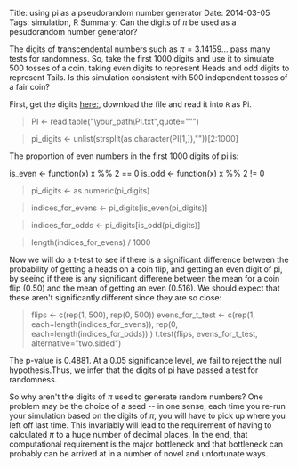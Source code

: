 ﻿Title:  using pi as a pseudorandom number generator
Date: 2014-03-05
Tags: simulation, R
Summary: Can the digits of $\pi$ be used as a pesudorandom number generator?   


The digits of transcendental numbers such as $\pi = 3.14159 \dots$ pass many tests for randomness. So, take the first 1000 digits and use it to simulate 500 tosses of a coin, taking even digits to represent Heads and odd digits to represent Tails. Is this simulation consistent with 500 independent tosses of a fair coin?  

First, get the digits [here:](https://www.dropbox.com/s/purpzv0tzdsca08/PI.txt), download the file and read it into `R` as Pi.  


> PI <- read.table("\your_path\PI.txt",quote="\"")  

> pi_digits <- unlist(strsplit(as.character(PI[1,]),""))[2:1000]  

The proportion of even numbers in the first 1000 digits of pi is:  

is_even <- function(x) x %% 2 == 0
is_odd <- function(x) x %% 2 != 0  

> pi_digits <- as.numeric(pi_digits)  

> indices_for_evens <- pi_digits[is_even(pi_digits)]  

> indices_for_odds <- pi_digits[is_odd(pi_digits)]

> length(indices_for_evens) / 1000 

Now we will do a t-test to see if there is a significant difference between the probability of getting a heads on a coin flip, and getting an even digit of pi, by seeing if there is any significant differene between the mean for a coin flip (0.50) and the mean of getting an even (0.516). We should expect that these aren't significantly different since they are so close:  

> flips <- c(rep(1, 500), rep(0, 500))
> evens_for_t_test <- c(rep(1, each=length(indices_for_evens)),  rep(0, each=length(indices_for_odds)) )
> t.test(flips, evens_for_t_test, alternative="two.sided")

The p-value is 0.4881.  At a 0.05 significance level, we fail to reject the null hypothesis.Thus, we infer that the digits of pi have passed a test for randomness.  

So why aren't the digits of $\pi$ used to generate random numbers?  One problem may be the choice of a seed -- in one sense, each time you re-run your simulation based on the digits of $\pi$, you will have to pick up where you left off last time.  This invariably will lead to the requirement of having to calculated $\pi$ to a huge number of decimal places.  In the end, that computational requirement is the major bottleneck and that bottleneck can probably can be arrived at in a number of novel and unfortunate ways. 
